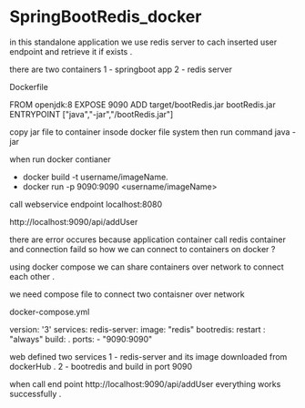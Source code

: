 # SpringBootRedis_docker

in this standalone application we use redis server to cach inserted user endpoint and retrieve it if exists . 

there are two containers
1 -  springboot app 
2 -  redis server 

Dockerfile

FROM openjdk:8
EXPOSE 9090
ADD target/bootRedis.jar bootRedis.jar 
ENTRYPOINT ["java","-jar","/bootRedis.jar"]

copy jar file to container insode docker file system then run command java -jar <warName> 
  
  
when run docker contianer 
- docker build -t username/imageName. 
- docker run -p 9090:9090 <username/imageName>


call webservice endpoint localhost:8080

http://localhost:9090/api/addUser

there are error occures because application container call redis container and connection faild so 
how we can connect to containers on docker ? 

using docker compose we can share containers over network to connect each other . 

we need compose file to connect two contaisner over network 

docker-compose.yml

version: '3'
services:
  redis-server:
    image: "redis"
  bootredis:
    restart : "always"
    build: .
    ports:
      - "9090:9090"

web defined two services 
1 - redis-server and its image downloaded from dockerHub . 
2 - bootredis and build in port 9090 

when call end point http://localhost:9090/api/addUser 
everything works successfully . 

